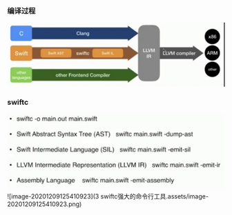 ### 编译过程

![image-20201209125353143](image/image-20201209125353143.png)

### swiftc

![image-20201209125410923](image/image-20201209125410923.png)![image-20201209125410923](3 swiftc强大的命令行工具.assets/image-20201209125410923.png)